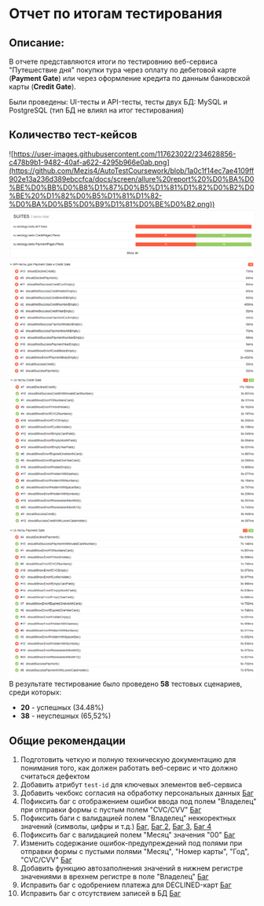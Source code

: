 # Отчет по итогам тестирования

## Описание:
В отчете представляются итоги по тестировнию веб-сервиса "Путешествие дня" покупки тура через оплату по дебетовой карте
(**Payment Gate**) или через оформление кредита по данным банковской карты (**Credit Gate**).

Были проведены: UI-тесты и API-тесты, тесты двух БД: MySQL и PostgreSQL (тип БД не влиял на итог тестирования)


## Количество тест-кейсов
![https://user-images.githubusercontent.com/117623022/234628856-c478b9b1-9482-40af-a622-4295b966e0ab.png](https://github.com/Mezis4/AutoTestCoursework/blob/1a0c1f14ec7ae4109ff902e13a236d389ebccfca/docs/screen/allure%20report%20%D0%BA%D0%BE%D0%BB%D0%B8%D1%87%D0%B5%D1%81%D1%82%D0%B2%D0%BE%20%D1%82%D0%B5%D1%81%D1%82-%D0%BA%D0%B5%D0%B9%D1%81%D0%BE%D0%B2.png))
![allure 2.png](screen%2Fallure%202.png)
![allure 3.png](screen%2Fallure%203.png)
![allure 4.png](screen%2Fallure%204.png)
![allure 5.png](screen%2Fallure%205.png)
В результате тестирование было проведено **58** тестовых сценариев, среди которых:
* **20** - успешных (34.48%)
* **38** - неуспешных (65,52%)

## Общие рекомендации
1. Подготовить четкую и полную техническую документацию для понимания того, как должен работать веб-сервис и что должно
считаться дефектом
1. Добавить атрибут `test-id` для ключевых элементов веб-сервиса
1. Добавить чекбокс согласия на обработку персональных данных [Баг](https://github.com/Mezis4/AutoTestCoursework/issues/1)
1. Пофиксить баг с отображением ошибки ввода под полем "Владелец" при отправки формы с пустым полем "CVC/CVV"
[Баг](https://github.com/Mezis4/AutoTestCoursework/issues/9)
1. Пофиксить баги с валидацией полем "Владелец" неккоректных значений (символы, цифры и т.д.) [Баг](https://github.com/Mezis4/AutoTestCoursework/issues/8),
[Баг 2](https://github.com/Mezis4/AutoTestCoursework/issues/7), [Баг 3](https://github.com/Mezis4/AutoTestCoursework/issues/6), [Баг 4](https://github.com/Mezis4/AutoTestCoursework/issues/5)
1. Пофиксить баг с валидацией полем "Месяц" значения "00" [Баг](https://github.com/Mezis4/AutoTestCoursework/issues/4)
1. Изменить содержание ошибок-предупреждений под полями при отправки формы с пустыми полями "Месяц", "Номер карты", "Год",
"CVC/CVV" [Баг](https://github.com/Mezis4/AutoTestCoursework/issues/3)
1. Добавить функцию автозаполнения значений в нижнем регистре значениями в врехнем регистре в поле "Владелец"
[Баг](https://github.com/Mezis4/AutoTestCoursework/issues/2)
1. Исправить баг с одобрением платежа для DECLINED-карт [Баг](https://github.com/Mezis4/AutoTestCoursework/issues/1)
1. Исправить баг с отсутствием записей в БД [Баг](https://github.com/Mezis4/AutoTestCoursework/issues/10)
